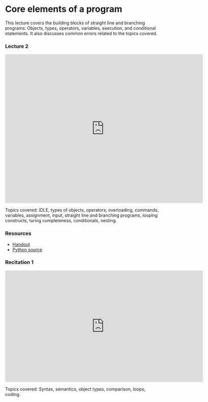 # Core elements of a program

This lecture covers the building blocks of straight line and branching programs: Objects, types, operators, variables, execution, and conditional statements. It also discusses common errors related to the topics covered.

### Lecture 2

<iframe width="640" height="480" src="http://www.youtube.com/embed/SLvTCHhu5SE" frameborder="0" allowfullscreen></iframe>

Topics covered: IDLE, types of objects, operators, overloading, commands, variables, assignment, input, straight line and branching programs, looping constructs, turing completeness, conditionals, nesting.

### Resources

* [Handout](http://ocw.mit.edu/courses/electrical-engineering-and-computer-science/6-00sc-introduction-to-computer-science-and-programming-spring-2011/unit-1/lecture-2-core-elements-of-a-program/MIT6_00SCS11_lec02h.pdf)
* [Python source](http://ocw.mit.edu/courses/electrical-engineering-and-computer-science/6-00sc-introduction-to-computer-science-and-programming-spring-2011/unit-1/lecture-2-core-elements-of-a-program/lect2.py)

### Recitation 1

<iframe width="640" height="360" src="http://www.youtube.com/embed/88fqFjfxgwI" frameborder="0" allowfullscreen></iframe>

Topics covered: Syntax, semantics, object types, comparison, loops, coding.
